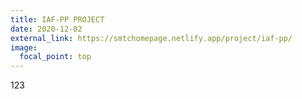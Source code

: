 ```yaml
---
title: IAF-PP PROJECT
date: 2020-12-02
external_link: https://smtchomepage.netlify.app/project/iaf-pp/
image:
  focal_point: top
---
```

123